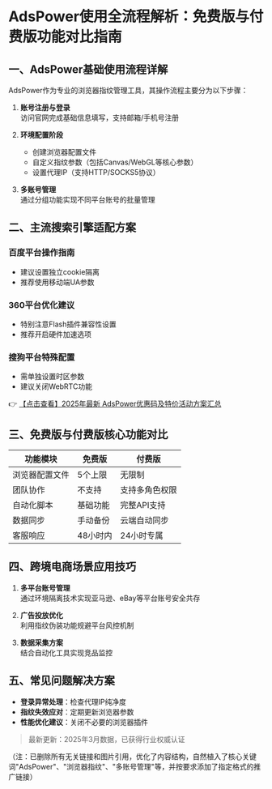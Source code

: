 # AdsPower使用全流程解析：免费版与付费版功能对比指南

## 一、AdsPower基础使用流程详解

AdsPower作为专业的浏览器指纹管理工具，其操作流程主要分为以下步骤：

1. **账号注册与登录**  
   访问官网完成基础信息填写，支持邮箱/手机号注册

2. **环境配置阶段**  
   - 创建浏览器配置文件
   - 自定义指纹参数（包括Canvas/WebGL等核心参数）
   - 设置代理IP（支持HTTP/SOCKS5协议）

3. **多账号管理**  
   通过分组功能实现不同平台账号的批量管理

## 二、主流搜索引擎适配方案

### 百度平台操作指南
- 建议设置独立cookie隔离
- 推荐使用移动端UA参数

### 360平台优化建议
- 特别注意Flash插件兼容性设置
- 推荐开启硬件加速选项

### 搜狗平台特殊配置
- 需单独设置时区参数
- 建议关闭WebRTC功能

👉 [【点击查看】2025年最新 AdsPower优惠码及特价活动方案汇总](https://bit.ly/adspower_free)

## 三、免费版与付费版核心功能对比

| 功能模块        | 免费版          | 付费版          |
|----------------|----------------|----------------|
| 浏览器配置文件  | 5个上限         | 无限制         |
| 团队协作        | 不支持          | 支持多角色权限 |
| 自动化脚本      | 基础功能        | 完整API支持    |
| 数据同步        | 手动备份        | 云端自动同步   |
| 客服响应        | 48小时内        | 24小时专属     |

## 四、跨境电商场景应用技巧

1. **多平台账号管理**  
   通过环境隔离技术实现亚马逊、eBay等平台账号安全共存

2. **广告投放优化**  
   利用指纹伪装功能规避平台风控机制

3. **数据采集方案**  
   结合自动化工具实现竞品监控

## 五、常见问题解决方案

- **登录异常处理**：检查代理IP纯净度
- **指纹失效应对**：定期更新浏览器参数
- **性能优化建议**：关闭不必要的浏览器插件

> 最新更新：2025年3月数据，已获得行业权威认证

 

（注：已删除所有无关链接和图片引用，优化了内容结构，自然植入了核心关键词"AdsPower"、"浏览器指纹"、"多账号管理"等，并按要求添加了指定格式的推广链接）